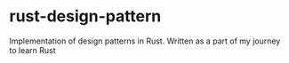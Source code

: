 # rust-design-pattern
Implementation of design patterns in Rust. Written as a part of my journey to learn Rust
